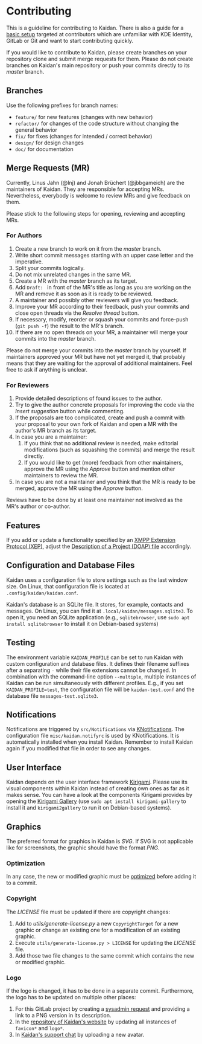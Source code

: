 # Contributing

This is a guideline for contributing to Kaidan.
There is also a guide for a [basic setup](https://invent.kde.org/network/kaidan/-/wikis/setup) targeted at contributors which are unfamiliar with KDE Identity, GitLab or Git and want to start contributing quickly.

If you would like to contribute to Kaidan, please create branches on your repository clone and submit merge requests for them.
Please do not create branches on Kaidan's main repository or push your commits directly to its *master* branch.

## Branches

Use the following prefixes for branch names:
* `feature/` for new features (changes with new behavior)
* `refactor/` for changes of the code structure without changing the general behavior
* `fix/` for fixes (changes for intended / correct behavior)
* `design/` for design changes
* `doc/` for documentation

## Merge Requests (MR)

Currently, Linus Jahn (@lnj) and Jonah Brüchert (@jbbgameich) are the maintainers of Kaidan.
They are responsible for accepting MRs.
Nevertheless, everybody is welcome to review MRs and give feedback on them.

Please stick to the following steps for opening, reviewing and accepting MRs.

### For Authors

1. Create a new branch to work on it from the *master* branch.
1. Write short commit messages starting with an upper case letter and the imperative.
1. Split your commits logically.
1. Do not mix unrelated changes in the same MR.
1. Create a MR with the *master* branch as its target.
1. Add `Draft: ` in front of the MR's title as long as you are working on the MR and remove it as soon as it is ready to be reviewed.
1. A maintainer and possibly other reviewers will give you feedback.
1. Improve your MR according to their feedback, push your commits and close open threads via the *Resolve thread* button.
1. If necessary, modify, reorder or squash your commits and force-push (`git push -f`) the result to the MR's branch.
1. If there are no open threads on your MR, a maintainer will merge your commits into the *master* branch.

Please do not merge your commits into the *master* branch by yourself.
If maintainers approved your MR but have not yet merged it, that probably means that they are waiting for the approval of additional maintainers.
Feel free to ask if anything is unclear.

### For Reviewers

1. Provide detailed descriptions of found issues to the author.
1. Try to give the author concrete proposals for improving the code via the *Insert suggestion* button while commenting.
1. If the proposals are too complicated, create and push a commit with your proposal to your own fork of Kaidan and open a MR with the author's MR branch as its target.
1. In case you are a maintainer:
	1. If you think that no additional review is needed, make editorial modifications (such as squashing the commits) and merge the result directly.
	1. If you would like to get (more) feedback from other maintainers, approve the MR using the *Approve* button and mention other maintainers to review the MR.
1. In case you are not a maintainer and you think that the MR is ready to be merged, approve the MR using the *Approve* button.

Reviews have to be done by at least one maintainer not involved as the MR's author or co-author.

## Features

If you add or update a functionality specified by an [XMPP Extension Protocol (XEP)](https://xmpp.org/extensions/), adjust the [Description of a Project (DOAP) file](/misc/kaidan.doap) accordingly.

## Configuration and Database Files

Kaidan uses a configuration file to store settings such as the last window size.
On Linux, that configuration file is located at `.config/kaidan/kaidan.conf`.

Kaidan's database is an SQLite file.
It stores, for example, contacts and messages.
On Linux, you can find it at `.local/kaidan/messages.sqlite3`.
To open it, you need an SQLite application (e.g., `sqlitebrowser`, use `sudo apt install sqlitebrowser` to install it on Debian-based systems)

## Testing

The environment variable `KAIDAN_PROFILE` can be set to run Kaidan with custom configuration and database files.
It defines their filename suffixes after a separating `-` while their file extensions cannot be changed.
In combination with the command-line option `--multiple`, multiple instances of Kaidan can be run simultaneously with different profiles.
E.g., if you set `KAIDAN_PROFILE=test`, the configuration file will be `kaidan-test.conf` and the database file `messages-test.sqlite3`.

## Notifications

Notifications are triggered by `src/Notifications` via [KNotifications](https://api.kde.org/frameworks/knotifications/html/index.html).
The configuration file `misc/kaidan.notifyrc` is used by KNotifications.
It is automatically installed when you install Kaidan.
Remember to install Kaidan again if you modified that file in order to see any changes.

## User Interface

Kaidan depends on the user interface framework [Kirigami](https://api.kde.org/frameworks/kirigami/html/index.html).
Please use its visual components within Kaidan instead of creating own ones as far as it makes sense.
You can have a look at the components Kirigami provides by opening the [Kirigami Gallery](https://invent.kde.org/sdk/kirigami-gallery) (use `sudo apt install kirigami-gallery` to install it and `kirigami2gallery` to run it on Debian-based systems).

## Graphics

The preferred format for graphics in Kaidan is *SVG*.
If SVG is not applicable like for screenshots, the graphic should have the format *PNG*.

### Optimization

In any case, the new or modified graphic must be [optimized](https://invent.kde.org/network/kaidan/-/wikis/optimizing-graphics) before adding it to a commit.

### Copyright

The *LICENSE* file must be updated if there are copyright changes:

1. Add to *utils/generate-license.py* a new `CopyrightTarget` for a new graphic or change an existing one for a modification of an existing graphic.
1. Execute `utils/generate-license.py > LICENSE` for updating the *LICENSE* file.
1. Add those two file changes to the same commit which contains the new or modified graphic.

### Logo

If the logo is changed, it has to be done in a separate commit.
Furthermore, the logo has to be updated on multiple other places:

1. For this GitLab project by creating a [sysadmin request](https://go.kde.org/systickets) and providing a link to a PNG version in its description.
1. In the [repository of Kaidan's website](https://invent.kde.org/websites/kaidan-im) by updating all instances of `favicon*` and `logo*`.
1. In [Kaidan's support chat](xmpp:kaidan@muc.kaidan.im?join) by uploading a new avatar.
